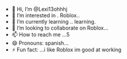 - 👋 Hi, I’m @Lexi13ohhhj
- 👀 I’m interested in . Roblox..
- 🌱 I’m currently learning .. learning.
- 💞️ I’m looking to collaborate on Roblox...
- 📫 How to reach me ...5
- 😄 Pronouns: spanish...
- ⚡ Fun fact: ...i like Roblox 
im good at working

<!---
Lexi13ohhhj/Lexi13ohhhj is a ✨ special ✨ repository because its `README.md` (this file) appears on your GitHub profile.
You can click the Preview link to take a look at your changes.
--->
